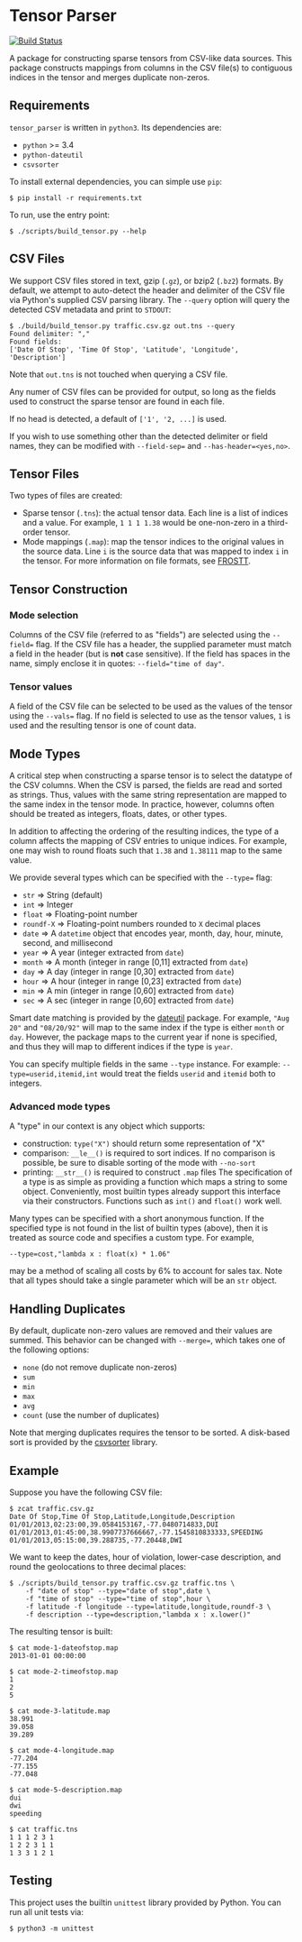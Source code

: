 Tensor Parser
=============

[![Build Status](https://travis-ci.org/frostt-tensor/tensor_parser.svg?branch=master)](https://travis-ci.org/frostt-tensor/tensor_parser)

A package for constructing sparse tensors from CSV-like data sources. This
package constructs mappings from columns in the CSV file(s) to contiguous
indices in the tensor and merges duplicate non-zeros.


## Requirements
`tensor_parser` is written in `python3`. Its dependencies are:
  * `python` >= 3.4
  * `python-dateutil`
  * `csvsorter`

To install external dependencies, you can simple use `pip`:

    $ pip install -r requirements.txt

To run, use the entry point:

    $ ./scripts/build_tensor.py --help


## CSV Files
We support CSV files stored in text, gzip (`.gz`), or bzip2 (`.bz2`) formats.
By default, we attempt to auto-detect the header and delimiter of the CSV file
via Python's supplied CSV parsing library. The `--query` option will query the
detected CSV metadata and print to `STDOUT`:

    $ ./build/build_tensor.py traffic.csv.gz out.tns --query
    Found delimiter: ","
    Found fields:
    ['Date Of Stop', 'Time Of Stop', 'Latitude', 'Longitude', 'Description']

Note that `out.tns` is not touched when querying a CSV file.

Any numer of CSV files can be provided for output, so long as the fields used
to construct the sparse tensor are found in each file.

If no head is detected, a default of `['1', '2, ...]` is used.

If you wish to use something other than the detected delimiter or field names,
they can be modified with `--field-sep=` and `--has-header=<yes,no>`.


## Tensor Files
Two types of files are created:
  * Sparse tensor (`.tns`): the actual tensor data. Each line is a list of
    indices and a value. For example, `1 1 1 1.38` would be one-non-zero in a
    third-order tensor.
  * Mode mappings (`.map`): map the tensor indices to the original values in
    the source data. Line `i` is the source data that was mapped to index `i`
    in the tensor.
For more information on file formats, see
[FROSTT](http://frostt.io/tensors/file-formats.html).


## Tensor Construction
### Mode selection
Columns of the CSV file (referred to as "fields") are selected using the
`--field=` flag. If the CSV file has a header, the supplied parameter must
match a field in the header (but is **not** case sensitive). If the field has
spaces in the name, simply enclose it in quotes: `--field="time of day"`.


### Tensor values
A field of the CSV file can be selected to be used as the values of the tensor
using the `--vals=` flag. If no field is selected to use as the tensor values,
`1` is used and the resulting tensor is one of count data.


## Mode Types
A critical step when constructing a sparse tensor is to select the datatype of
the CSV columns. When the CSV is parsed, the fields are read and sorted as
strings. Thus, values with the same string representation are mapped to the
same index in the tensor mode. In practice, however, columns often should be
treated as integers, floats, dates, or other types.

In addition to affecting the ordering of the resulting indices, the type of a
column affects the mapping of CSV entries to unique indices. For example, one
may wish to round floats such that `1.38` and `1.38111` map to the same value.

We provide several types which can be specified with the `--type=` flag:
  * `str` => String (default)
  * `int` => Integer
  * `float` => Floating-point number
  * `roundf-X` => Floating-point numbers rounded to `X` decimal places
  * `date` => A `datetime` object that encodes year, month, day, hour,
    minute, second, and millisecond
  * `year` => A year (integer extracted from `date`)
  * `month` => A month (integer in range [0,11] extracted from `date`)
  * `day` => A day (integer in range [0,30] extracted from `date`)
  * `hour` => A hour (integer in range [0,23] extracted from `date`)
  * `min` => A min (integer in range [0,60] extracted from `date`)
  * `sec` => A sec (integer in range [0,60] extracted from `date`)

Smart date matching is provided by the
[dateutil](https://pypi.python.org/pypi/python-dateutil) package. For example,
`"Aug 20"` and `"08/20/92"` will map to the same index if the type is either
`month` or `day`. However, the package maps to the current year if none is
specified, and thus they will map to different indices if the type is `year`.

You can specify multiple fields in the same `--type` instance. For example:
`--type=userid,itemid,int` would treat the fields `userid` and `itemid` both
to integers.


### Advanced mode types
A "type" in our context is any object which supports:
  * construction: `type("X")` should return some representation of "X"
  * comparison: `__le__()` is required to sort indices. If no comparison is
    possible, be sure to disable sorting of the mode with `--no-sort`
  * printing: `__str__()` is required to construct `.map` files
The specification of a type is as simple as providing a function which maps a
string to some object. Conveniently, most builtin types already support this
interface via their constructors. Functions such as `int()` and `float()`
work well.

Many types can be specified with a short anonymous function. If the specified
type is not found in the list of builtin types (above), then it is treated
as source code and specifies a custom type. For example,

    --type=cost,"lambda x : float(x) * 1.06"

may be a method of scaling all costs by 6% to account for sales tax. Note that
all types should take a single parameter which will be an `str` object.



## Handling Duplicates
By default, duplicate non-zero values are removed and their values are summed.
This behavior can be changed with `--merge=`, which takes one of the following
options:

  * `none` (do not remove duplicate non-zeros)
  * `sum`
  * `min`
  * `max`
  * `avg`
  * `count` (use the number of duplicates)

Note that merging duplicates requires the tensor to be sorted. A disk-based
sort is provided by the [csvsorter](https://github.com/dionysio/csvsorter)
library.


## Example
Suppose you have the following CSV file:

    $ zcat traffic.csv.gz
    Date Of Stop,Time Of Stop,Latitude,Longitude,Description
    01/01/2013,02:23:00,39.0584153167,-77.0480714833,DUI
    01/01/2013,01:45:00,38.9907737666667,-77.1545810833333,SPEEDING
    01/01/2013,05:15:00,39.288735,-77.20448,DWI

We want to keep the dates, hour of violation, lower-case description, and round
the geolocations to three decimal places:

    $ ./scripts/build_tensor.py traffic.csv.gz traffic.tns \
        -f "date of stop" --type="date of stop",date \
        -f "time of stop" --type="time of stop",hour \
        -f latitude -f longitude --type=latitude,longitude,roundf-3 \
        -f description --type=description,"lambda x : x.lower()"

The resulting tensor is built:

    $ cat mode-1-dateofstop.map
    2013-01-01 00:00:00

    $ cat mode-2-timeofstop.map
    1
    2
    5

    $ cat mode-3-latitude.map
    38.991
    39.058
    39.289

    $ cat mode-4-longitude.map
    -77.204
    -77.155
    -77.048

    $ cat mode-5-description.map
    dui
    dwi
    speeding

    $ cat traffic.tns
    1 1 1 2 3 1
    1 2 2 3 1 1
    1 3 3 1 2 1



## Testing
This project uses the builtin `unittest` library provided by Python. You can
run all unit tests via:

    $ python3 -m unittest

